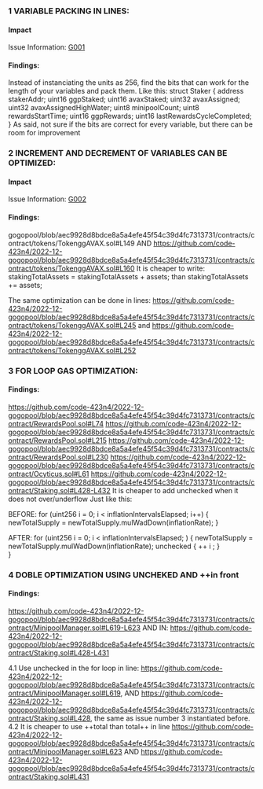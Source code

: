 ### 1 VARIABLE PACKING IN LINES: 

#### Impact
Issue Information: [G001]( https://github.com/code-423n4/2022-12-gogopool/blob/aec9928d8bdce8a5a4efe45f54c39d4fc7313731/contracts/contract/Staking.sol#L46-L53)

#### Findings:
Instead of instanciating the units as 256, find the bits that can work for the length of your variables and pack them.
Like this:
struct Staker {
		address stakerAddr;
		uint16 ggpStaked;
		uint16 avaxStaked;
		uint32 avaxAssigned;
		uint32 avaxAssignedHighWater;
		uint8 minipoolCount;
		uint8 rewardsStartTime;
		uint16 ggpRewards;
		uint16 lastRewardsCycleCompleted;
	}
As said, not sure if the bits are correct for every variable, but there can be room for improvement

### 2 INCREMENT AND DECREMENT OF VARIABLES CAN BE OPTIMIZED: 

#### Impact
Issue Information: [G002]( https://github.com/code-423n4/2022-12-gogopool/blob/aec9928d8bdce8a5a4efe45f54c39d4fc7313731/contracts/contract/tokens/TokenggAVAX.sol#L149)

#### Findings:
gogopool/blob/aec9928d8bdce8a5a4efe45f54c39d4fc7313731/contracts/contract/tokens/TokenggAVAX.sol#L149 AND https://github.com/code-423n4/2022-12-gogopool/blob/aec9928d8bdce8a5a4efe45f54c39d4fc7313731/contracts/contract/tokens/TokenggAVAX.sol#L160 
It is cheaper to write: stakingTotalAssets = stakingTotalAssets  + assets;  than stakingTotalAssets += assets;

The same optimization can be done in lines: https://github.com/code-423n4/2022-12-gogopool/blob/aec9928d8bdce8a5a4efe45f54c39d4fc7313731/contracts/contract/tokens/TokenggAVAX.sol#L245 and https://github.com/code-423n4/2022-12-gogopool/blob/aec9928d8bdce8a5a4efe45f54c39d4fc7313731/contracts/contract/tokens/TokenggAVAX.sol#L252




### 3 FOR LOOP GAS OPTIMIZATION:

#### Findings:
https://github.com/code-423n4/2022-12-gogopool/blob/aec9928d8bdce8a5a4efe45f54c39d4fc7313731/contracts/contract/RewardsPool.sol#L74
https://github.com/code-423n4/2022-12-gogopool/blob/aec9928d8bdce8a5a4efe45f54c39d4fc7313731/contracts/contract/RewardsPool.sol#L215
https://github.com/code-423n4/2022-12-gogopool/blob/aec9928d8bdce8a5a4efe45f54c39d4fc7313731/contracts/contract/RewardsPool.sol#L230
https://github.com/code-423n4/2022-12-gogopool/blob/aec9928d8bdce8a5a4efe45f54c39d4fc7313731/contracts/contract/Ocyticus.sol#L61
https://github.com/code-423n4/2022-12-gogopool/blob/aec9928d8bdce8a5a4efe45f54c39d4fc7313731/contracts/contract/Staking.sol#L428-L432
It is cheaper to add unchecked when it does not over/underflow
Just like this:

BEFORE:
	for (uint256 i = 0; i < inflationIntervalsElapsed; i++) {
			newTotalSupply = newTotalSupply.mulWadDown(inflationRate);
		}

AFTER:
for (uint256 i = 0; i < inflationIntervalsElapsed; ) {
	newTotalSupply = newTotalSupply.mulWadDown(inflationRate);
    unchecked {   ++ i ; }        
}


### 4 DOBLE OPTIMIZATION USING UNCHEKED AND ++in front 

#### Findings:
https://github.com/code-423n4/2022-12-gogopool/blob/aec9928d8bdce8a5a4efe45f54c39d4fc7313731/contracts/contract/MinipoolManager.sol#L619-L623 AND IN: https://github.com/code-423n4/2022-12-gogopool/blob/aec9928d8bdce8a5a4efe45f54c39d4fc7313731/contracts/contract/Staking.sol#L428-L431

4.1 Use unchecked in the for loop in line: https://github.com/code-423n4/2022-12-gogopool/blob/aec9928d8bdce8a5a4efe45f54c39d4fc7313731/contracts/contract/MinipoolManager.sol#L619, AND https://github.com/code-423n4/2022-12-gogopool/blob/aec9928d8bdce8a5a4efe45f54c39d4fc7313731/contracts/contract/Staking.sol#L428, the same as issue number 3 instantiated before.
4.2 It is cheaper to use ++total than total++ in line https://github.com/code-423n4/2022-12-gogopool/blob/aec9928d8bdce8a5a4efe45f54c39d4fc7313731/contracts/contract/MinipoolManager.sol#L623 AND https://github.com/code-423n4/2022-12-gogopool/blob/aec9928d8bdce8a5a4efe45f54c39d4fc7313731/contracts/contract/Staking.sol#L431


